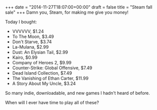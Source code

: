 +++
date = "2014-11-27T18:07:00+00:00"
draft = false
title = "Steam fall sale"
+++
Damn you, Steam, for making me give you money!

Today I bought:

- VVVVVV, $1.24
- To The Moon, $3.49
- Don't Starve, $3.74
- La-Mulana, $2.99
- Dust: An Elysian Tail, $2.99
- Kairo, $0.99
- Company of Heroes 2, $9.99
- Counter-Strike: Global Offensive, $7.49
- Dead Island Collection, $7.49
- The Vanishing of Ethan Carter, $11.99
- A Story About My Uncle, $3.24

So many indie, downloadable, and new games I hadn't heard of before.

When will I ever have time to play all of these?
